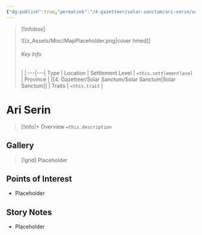 ```yaml
---
{"dg-publish":true,"permalink":"/4-gazetteer/solar-sanctum/ari-serin/ari-serin/","noteIcon":""}
---
```



> [!infobox]
> 
> ![[z_Assets/Misc/MapPlaceholder.png\|cover hmed]]
> ###### Key Info
>  |   |
> ---|---|
> Type | Location |
> Settlement Level | `=this.settlementlevel` |
> Province | [[4. Gazetteer/Solar Sanctum/Solar Sanctum\|Solar Sanctum]] |
> Traits | `=this.trait` |

# Ari Serin

> [!info]+ Overview
> `=this.description`

## Gallery

>[!grid]
>Placeholder


## Points of Interest

- Placeholder

## Story Notes

- Placeholder